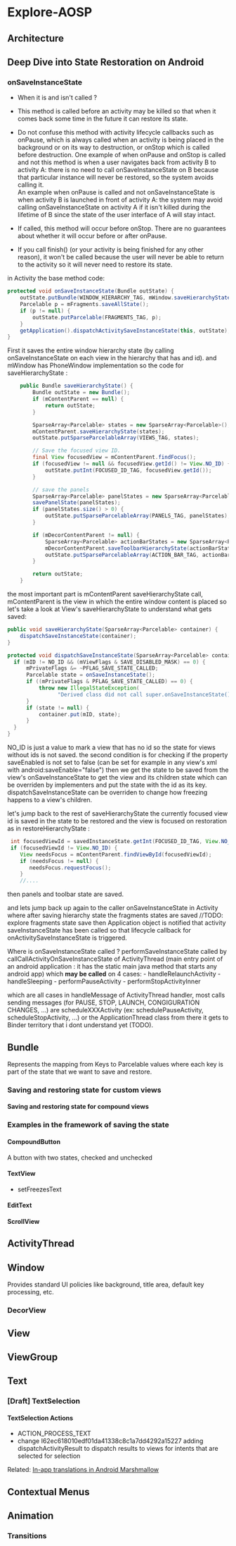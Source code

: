 # Explore-AOSP

## Architecture 


##  Deep Dive into State Restoration on Android

### onSaveInstanceState 

* When it is and isn't called ?
- This method is called before an activity may be killed so that when it comes back some time in the future it can restore its state.

- Do not confuse this method with activity lifecycle callbacks such as onPause, which is always called when an activity is being placed
in the background or on its way to destruction, or onStop which is called before destruction.
One example of when onPause and onStop is called and not this method is when a user navigates back from activity B to activity A: there 
is no need to call onSaveInstanceState on B because that particular instance will never be restored, so the system avoids calling it.  
An example when onPause is called and not onSaveInstanceState is when activity B is launched in front of activity A:
the system may avoid calling onSaveInstanceState on activity A if it isn't killed during the lifetime of B since the state of the user interface 
of A will stay intact. 
     
- If called, this method will occur before onStop. There are no guarantees about whether it will occur before or after onPause.
  
- If you call finish() (or your activity is being finished for any other reason), it won't be called because the user will never be able to 
  return to the activity so it will never need to restore its state.

in Activity the base method code:
```java
protected void onSaveInstanceState(Bundle outState) {
    outState.putBundle(WINDOW_HIERARCHY_TAG, mWindow.saveHierarchyState());
    Parcelable p = mFragments.saveAllState();
    if (p != null) {
        outState.putParcelable(FRAGMENTS_TAG, p);
    }
    getApplication().dispatchActivitySaveInstanceState(this, outState);
}
```
First it saves the entire window hierarchy state (by calling onSaveInstanceState on each view in the hierarchy that has and id).
and mWindow has PhoneWindow implementation so the code for saveHierarchyState :
```java
    public Bundle saveHierarchyState() {
        Bundle outState = new Bundle();
        if (mContentParent == null) {
            return outState;
        }

        SparseArray<Parcelable> states = new SparseArray<Parcelable>();
        mContentParent.saveHierarchyState(states);
        outState.putSparseParcelableArray(VIEWS_TAG, states);

        // Save the focused view ID.
        final View focusedView = mContentParent.findFocus();
        if (focusedView != null && focusedView.getId() != View.NO_ID) {
            outState.putInt(FOCUSED_ID_TAG, focusedView.getId());
        }

        // save the panels
        SparseArray<Parcelable> panelStates = new SparseArray<Parcelable>();
        savePanelState(panelStates);
        if (panelStates.size() > 0) {
            outState.putSparseParcelableArray(PANELS_TAG, panelStates);
        }

        if (mDecorContentParent != null) {
            SparseArray<Parcelable> actionBarStates = new SparseArray<Parcelable>();
            mDecorContentParent.saveToolbarHierarchyState(actionBarStates);
            outState.putSparseParcelableArray(ACTION_BAR_TAG, actionBarStates);
        }

        return outState;
    }
```
the most important part is mContentParent saveHierarchyState call, mContentParent is the view in which the entire window content is placed
so let's take a look at View's saveHierarchyState to understand what gets saved:
```java 
public void saveHierarchyState(SparseArray<Parcelable> container) {
    dispatchSaveInstanceState(container);
}

protected void dispatchSaveInstanceState(SparseArray<Parcelable> container) {
  if (mID != NO_ID && (mViewFlags & SAVE_DISABLED_MASK) == 0) {
      mPrivateFlags &= ~PFLAG_SAVE_STATE_CALLED;
      Parcelable state = onSaveInstanceState();
      if ((mPrivateFlags & PFLAG_SAVE_STATE_CALLED) == 0) {
          throw new IllegalStateException(
                "Derived class did not call super.onSaveInstanceState()");
      }
      if (state != null) {
          container.put(mID, state);
      }
  }
}     
```
NO_ID is just a value to mark a view that has no id so the state for views without ids is not saved.
the second condition is for checking if the property saveEnabled is not set to false (can be set for example in any view's xml with 
 android:saveEnable="false") 
 then we get the state to be saved from the view's onSaveInstanceState to get the view and its children state which can be overriden by implementers and
 put the state with the id as its key.
dispatchSaveInstanceState can be overriden to change how freezing happens to a view's children.

let's jump back to the rest of saveHierarchyState the currently focused view id is saved in the state to be restored and the view is focused on restoration 
 as in restoreHierarchyState :
 ```java 
  int focusedViewId = savedInstanceState.getInt(FOCUSED_ID_TAG, View.NO_ID);
  if (focusedViewId != View.NO_ID) {
     View needsFocus = mContentParent.findViewById(focusedViewId);
     if (needsFocus != null) {
        needsFocus.requestFocus();
     } 
     //.... 
 ```
 then panels and toolbar state are saved.
 
 and lets jump back up again to the caller onSaveInstanceState in Activity where after saving hierarchy state the fragments states are saved
 //TODO: explore fragments state save 
 then Application object is notified that activity saveInstanceState has been called so that lifecycle callback for onActivitySaveInstanceState is triggered.
 
 Where is onSaveInstanceState called ?
 performSaveInstanceState called by callCallActivityOnSaveInstanceState of ActivityThread (main entry point of an android application : it has the static main 
 java method that starts any  android app) which <b>may be called</b> on 4 cases: 
    - handleRelaunchActivity 
    - handleSleeping 
    - performPauseActivity
    - performStopActivityInner 
    
  which are all cases in handleMessage of ActivityThread handler, most calls sending messages (for PAUSE, STOP, LAUNCH, CONGIGURATION CHANGES, ...) are scheduleXXXActivity 
  (ex: schedulePauseActivity, scheduleStopActivity, ...) or the ApplicationThread class from there it gets to Binder territory that i dont understand yet (TODO).
    
 
## Bundle 
Represents the mapping from Keys to Parcelable values where each key is part of the state that we want to save and restore.

### Saving and restoring state for custom views

#### Saving and restoring state for compound views 

### Examples in the framework of saving the state

#### CompoundButton
A button with two states, checked and unchecked

#### TextView
- setFreezesText 

#### EditText

#### ScrollView 

## ActivityThread 


## Window 
Provides standard UI policies like background, title area, default key processing, etc.

### DecorView

## View 

## ViewGroup


## Text

### [Draft] TextSelection

#### TextSelection Actions 
- ACTION_PROCESS_TEXT 
- change I62ec618010edf01da41338c8c1a7dd4292a15227 adding dispatchActivityResult to dispatch results to views for intents
  that are selected for selection 


Related:
[In-app translations in Android Marshmallow](https://android-developers.googleblog.com/2015/10/in-app-translations-in-android.html)

## Contextual Menus

## Animation

### Transitions 

